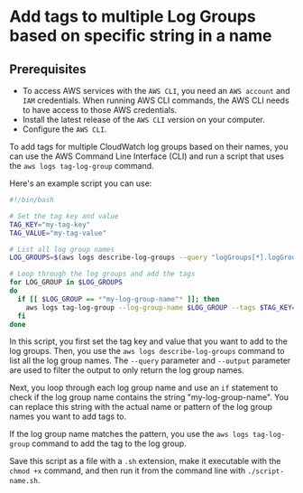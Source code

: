 # Add tags to multiple Log Groups based on specific string in a name

## Prerequisites

- To access AWS services with the `AWS CLI`, you need an `AWS account` and `IAM` credentials. When running AWS CLI commands, the AWS CLI needs to have access to those AWS credentials.
- Install the latest release of the `AWS CLI` version on your computer.
- Configure the `AWS CLI`.

To add tags for multiple CloudWatch log groups based on their names, you can use the AWS Command Line Interface (CLI) and run a script that uses the `aws logs tag-log-group` command.

Here's an example script you can use:

```bash
#!/bin/bash

# Set the tag key and value
TAG_KEY="my-tag-key"
TAG_VALUE="my-tag-value"

# List all log group names
LOG_GROUPS=$(aws logs describe-log-groups --query "logGroups[*].logGroupName" --output text)

# Loop through the log groups and add the tags
for LOG_GROUP in $LOG_GROUPS
do
  if [[ $LOG_GROUP == *"my-log-group-name"* ]]; then
    aws logs tag-log-group --log-group-name $LOG_GROUP --tags $TAG_KEY=$TAG_VALUE
  fi
done
```

In this script, you first set the tag key and value that you want to add to the log groups. Then, you use the `aws logs describe-log-groups` command to list all the log group names. The `--query` parameter and `--output` parameter are used to filter the output to only return the log group names.

Next, you loop through each log group name and use an `if` statement to check if the log group name contains the string "my-log-group-name". You can replace this string with the actual name or pattern of the log group names you want to add tags to.

If the log group name matches the pattern, you use the `aws logs tag-log-group` command to add the tag to the log group.

Save this script as a file with a `.sh` extension, make it executable with the `chmod +x` command, and then run it from the command line with `./script-name.sh`.
